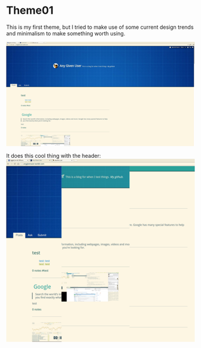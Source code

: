 Theme01
=======

This is my first theme, but I tried to make use of some current design trends
and minimalism to make something worth using.

![theme01-2.png](https://raw.githubusercontent.com/asonix/tumblr-themes/master/theme01/theme01-2.png)

It does this cool thing with the header:
![theme01-1.png](https://raw.githubusercontent.com/asonix/tumblr-themes/master/theme01/theme01-1.png)
